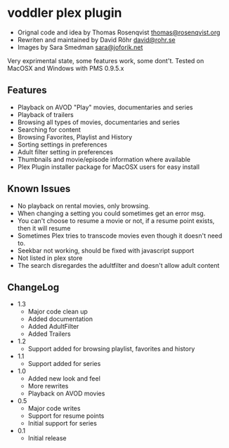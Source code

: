 # voddler plex plugin 

* Orignal code and idea by Thomas Rosenqvist <thomas@rosenqvist.org>
* Rewriten and maintained by David Röhr <david@rohr.se>
* Images by Sara Smedman <sara@joforik.net>

Very exprimental state, some features work, some dont't. Tested on MacOSX and Windows with PMS 0.9.5.x

## Features

* Playback on AVOD "Play" movies, documentaries and series
* Playback of trailers
* Browsing all types of movies, documentaries and series
* Searching for content
* Browsing Favorites, Playlist and History
* Sorting settings in preferences
* Adult filter setting in preferences
* Thumbnails and movie/episode information where available
* Plex Plugin installer package for MacOSX users for easy install

## Known Issues

* No playback on rental movies, only browsing.
* When changing a setting you could sometimes get an error msg.
* You can't choose to resume a movie or not, if a resume point exists, then it will resume
* Sometimes Plex tries to transcode movies even though it doesn't need to.
* Seekbar not working, should be fixed with javascript support
* Not listed in plex store
* The search disregardes the adultfilter and doesn't allow adult content

## ChangeLog

* 1.3
    * Major code clean up
    * Added documentation
    * Added AdultFilter
    * Added Trailers
* 1.2
    * Support added for browsing playlist, favorites and history
* 1.1
    * Support added for series
* 1.0
    * Added new look and feel
    * More rewrites
    * Playback on AVOD movies
* 0.5
    * Major code writes
    * Support for resume points
    * Initial support for series
* 0.1
    * Initial release

